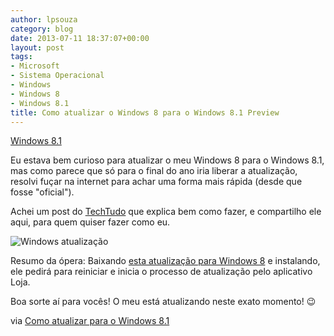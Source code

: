 ```yaml
---
author: lpsouza
category: blog
date: 2013-07-11 18:37:07+00:00
layout: post
tags:
- Microsoft
- Sistema Operacional
- Windows
- Windows 8
- Windows 8.1
title: Como atualizar o Windows 8 para o Windows 8.1 Preview
---
```


[Windows 8.1](https://luizsouza.com.br/wp-content/upload/2013/07/windows-8_1.jpg)

Eu estava bem curioso para atualizar o meu Windows 8 para o Windows 8.1, mas como parece que só para o final do ano iria liberar a atualização, resolvi fuçar na internet para achar uma forma mais rápida (desde que fosse "oficial").

Achei um post do [TechTudo](http://www.techtudo.com.br/) que explica bem como fazer, e compartilho ele aqui, para quem quiser fazer como eu.

![Windows atualização](http://s.glbimg.com/po/tt/f/original/2013/06/27/captura-de-tela-2013-06-26-as-181110_.png)

Resumo da ópera: Baixando [esta atualização para Windows 8](http://go.microsoft.com/fwlink/?LinkId=302157) e instalando, ele pedirá para reiniciar e inicia o processo de atualização pelo aplicativo Loja.

Boa sorte aí para vocês! O meu está atualizando neste exato momento! 😉

via [Como atualizar para o Windows 8.1](http://www.techtudo.com.br/dicas-e-tutoriais/noticia/2013/06/como-atualizar-para-o-windows-81.html)
